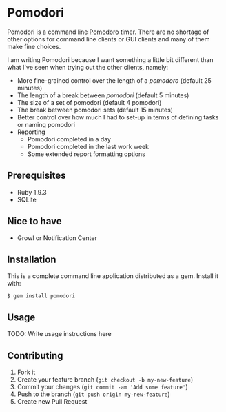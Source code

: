 # Pomodori

Pomodori is a command line [Pomodoro](http://www.pomodorotechnique.com) timer. There are no shortage of other options for command line clients or GUI clients and many of them make fine choices.

I am writing Pomodori because I want something a little bit different than what I've seen when trying out the other clients, namely:

- More fine-grained control over the length of a *pomodoro* (default 25 minutes)
- The length of a break between *pomodori* (default 5 minutes)
- The size of a set of pomodori (default 4 pomodori)
- The break between pomodori sets (default 15 minutes)
- Better control over how much I had to set-up in terms of defining tasks or naming pomodori
- Reporting
    - Pomodori completed in a day
    - Pomodori completed in the last work week
    - Some extended report formatting options

## Prerequisites

- Ruby 1.9.3
- SQLite

## Nice to have

- Growl or Notification Center

## Installation

This is a complete command line application distributed as a gem. Install it with: 

    $ gem install pomodori

## Usage

TODO: Write usage instructions here

## Contributing

1. Fork it
2. Create your feature branch (`git checkout -b my-new-feature`)
3. Commit your changes (`git commit -am 'Add some feature'`)
4. Push to the branch (`git push origin my-new-feature`)
5. Create new Pull Request
